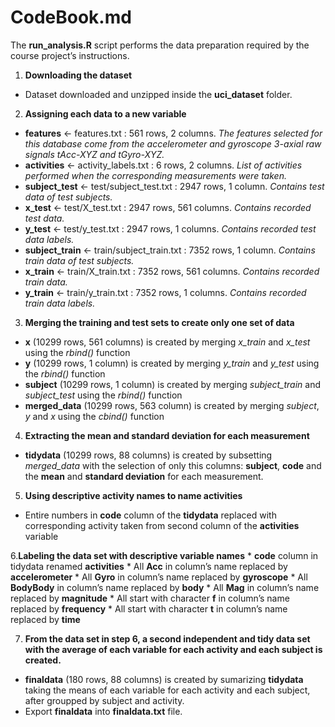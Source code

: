 CodeBook.md
================

The **run\_analysis.R** script performs the data preparation required by
the course project’s instructions.

1.  **Downloading the dataset**

<!-- end list -->

  - Dataset downloaded and unzipped inside the **uci\_dataset** folder.

<!-- end list -->

2.  **Assigning each data to a new variable**

<!-- end list -->

  - **features** \<- features.txt : 561 rows, 2 columns. *The features
    selected for this database come from the accelerometer and gyroscope
    3-axial raw signals tAcc-XYZ and tGyro-XYZ.*
  - **activities** \<- activity\_labels.txt : 6 rows, 2 columns. *List
    of activities performed when the corresponding measurements were
    taken.*
  - **subject\_test** \<- test/subject\_test.txt : 2947 rows, 1 column.
    *Contains test data of test subjects.*
  - **x\_test** \<- test/X\_test.txt : 2947 rows, 561 columns. *Contains
    recorded test data.*
  - **y\_test** \<- test/y\_test.txt : 2947 rows, 1 columns. *Contains
    recorded test data labels.*
  - **subject\_train** \<- train/subject\_train.txt : 7352 rows, 1
    column. *Contains train data of test subjects.*
  - **x\_train** \<- train/X\_train.txt : 7352 rows, 561 columns.
    *Contains recorded train data.*
  - **y\_train** \<- train/y\_train.txt : 7352 rows, 1 columns.
    *Contains recorded train data labels.*

<!-- end list -->

3.  **Merging the training and test sets to create only one set of
    data**

<!-- end list -->

  - **x** (10299 rows, 561 columns) is created by merging *x\_train* and
    *x\_test* using the *rbind()* function
  - **y** (10299 rows, 1 column) is created by merging *y\_train* and
    *y\_test* using the *rbind()* function
  - **subject** (10299 rows, 1 column) is created by merging
    *subject\_train* and *subject\_test* using the *rbind()* function
  - **merged\_data** (10299 rows, 563 column) is created by merging
    *subject*, *y* and *x* using the *cbind()* function

<!-- end list -->

4.  **Extracting the mean and standard deviation for each measurement**

<!-- end list -->

  - **tidydata** (10299 rows, 88 columns) is created by subsetting
    *merged\_data* with the selection of only this columns: **subject**,
    **code** and the **mean** and **standard deviation** for each
    measurement.

<!-- end list -->

5.  **Using descriptive activity names to name activities**

<!-- end list -->

  - Entire numbers in **code** column of the **tidydata** replaced with
    corresponding activity taken from second column of the
    **activities** variable

6\.**Labeling the data set with descriptive variable names** \* **code**
column in tidydata renamed **activities** \* All **Acc** in column’s
name replaced by **accelerometer** \* All **Gyro** in column’s name
replaced by **gyroscope** \* All **BodyBody** in column’s name replaced
by **body** \* All **Mag** in column’s name replaced by **magnitude** \*
All start with character **f** in column’s name replaced by
**frequency** \* All start with character **t** in column’s name
replaced by **time**

7.  **From the data set in step 6, a second independent and tidy data
    set with the average of each variable for each activity and each
    subject is created.**

<!-- end list -->

  - **finaldata** (180 rows, 88 columns) is created by sumarizing
    **tidydata** taking the means of each variable for each activity and
    each subject, after groupped by subject and activity.
  - Export **finaldata** into **finaldata.txt** file.
